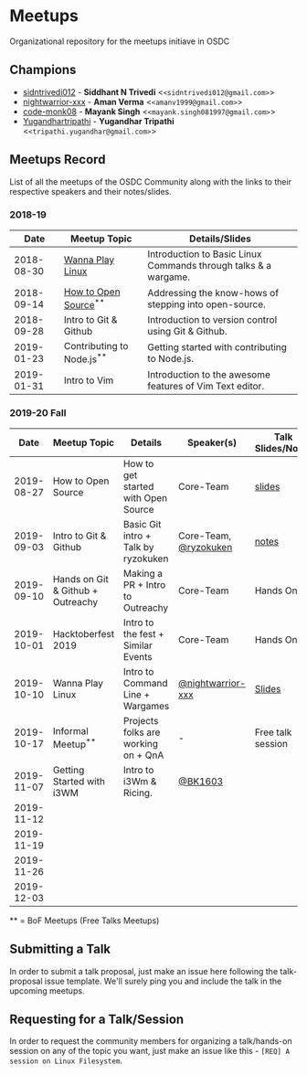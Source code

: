 # Meetups

Organizational repository for the meetups initiave in OSDC

## Champions

- [sidntrivedi012](https://github.com/sidntrivedi012) - **Siddhant N Trivedi** &lt;`<sidntrivedi012@gmail.com>`&gt;
- [nightwarrior-xxx](https://github.com/nightwarrior-xxx) - **Aman Verma** &lt;`<amanv1999@gmail.com>`&gt;
- [code-monk08](https://github.com/code-monk08) - **Mayank Singh** &lt;`<mayank.singh081997@gmail.com>`&gt;
- [Yugandhartripathi](https://github.com/Yugandhartripathi) - **Yugandhar Tripathi** &lt;`<tripathi.yugandhar@gmail.com>`&gt;

## Meetups Record

List of all the meetups of the OSDC Community along with the links to their respective speakers and their notes/slides.

### 2018-19

| Date       | Meetup Topic                                                | Details/Slides                                                  |
| ---------- | ----------------------------------------------------------- | --------------------------------------------------------------- |
| 2018-08-30 | [Wanna Play Linux](https://bit.ly/2NyFacz)                  | Introduction to Basic Linux Commands through talks & a wargame. |
| 2018-09-14 | [How to Open Source](https://bit.ly/2PWTA2Z)<sup>\*\*</sup> | Addressing the know-hows of stepping into open-source.          |
| 2018-09-28 | Intro to Git & Github                                       | Introduction to version control using Git & Github.             |
| 2019-01-23 | Contributing to Node.js<sup>\*\*</sup>                      | Getting started with contributing to Node.js.                   |
| 2019-01-31 | Intro to Vim                                                | Introduction to the awesome features of Vim Text editor.        |

### 2019-20 Fall

| Date       | Meetup Topic                      | Details                             | Speaker(s)                                               | Talk Slides/Notes                  |
| ---------- | --------------------------------- | ----------------------------------- | -------------------------------------------------------- | ---------------------------------- |
| 2019-08-27 | How to Open Source                | How to get started with Open Source | Core-Team                                                | [slides](https://bit.ly/2zo4okx)   |
| 2019-09-03 | Intro to Git & Github             | Basic Git intro + Talk by ryzokuken | Core-Team, [@ryzokuken](https://github.com/ryzokuken)    | [notes](./community_etiquettes.md) |
| 2019-09-10 | Hands on Git & Github + Outreachy | Making a PR + Intro to Outreachy    | Core-Team                                                | Hands On                           |
| 2019-10-01 | Hacktoberfest 2019                | Intro to the fest + Similar Events  | Core-Team                                                | Hands On                           |
| 2019-10-10 | Wanna Play Linux                  | Intro to Command Line + Wargames    | [@nightwarrior-xxx](https://github.com/nightwarrior-xxx) | [Slides](https://kutt.it/8IMFly)   |
| 2019-10-17 | Informal Meetup<sup>\*\*</sup>    | Projects folks are working on + QnA | -                                                        | Free talk session                  |
| 2019-11-07 | Getting Started with i3WM         | Intro to i3Wm & Ricing.             | [@BK1603](https://github.com/BK1603)                     |                                    |
| 2019-11-12 |                                   |                                     |
| 2019-11-19 |                                   |                                     |
| 2019-11-26 |                                   |                                     |
| 2019-12-03 |                                   |                                     |

\*\* = BoF Meetups (Free Talks Meetups)

## Submitting a Talk

In order to submit a talk proposal, just make an issue here following the talk-proposal issue template. We'll surely ping you and include the talk in the upcoming meetups.

## Requesting for a Talk/Session

In order to request the community members for organizing a talk/hands-on session on any of the topic you want, just make an issue like this - `[REQ] A session on Linux Filesystem`.
